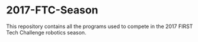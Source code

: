 # 2017-FTC-Season
This repository contains all the programs used to compete in the 2017 FIRST Tech Challenge robotics season.
